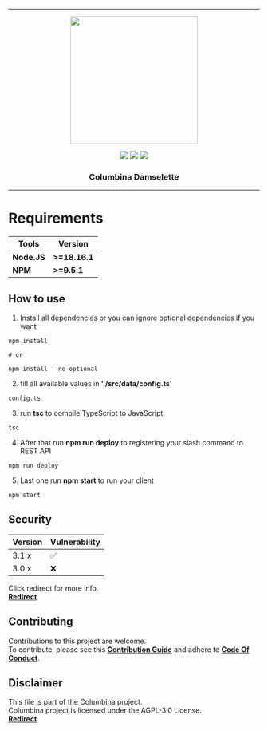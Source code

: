 ***

<p align="center">
<img src="https://cdn.discordapp.com/attachments/1073551201322409994/1096421150994739210/b922e80d33e7901f7569df73f9530a0c.png" width="256" height="256">
<p align="center">

<img src="https://img.shields.io/github/repo-size/Muunatic/Columbina?style=flat-square">
<img src="https://img.shields.io/github/package-json/v/Muunatic/Columbina?style=flat-square">
<img src="https://img.shields.io/github/languages/top/Muunatic/Columbina?style=flat-square">

<h3 align="center">Columbina Damselette</h3>

***

# Requirements

|Tools|Version|
|-|-|
|**Node.JS**|**>=18.16.1**|
|**NPM**|**>=9.5.1**|

## How to use

1. Install all dependencies or you can ignore optional dependencies if you want
```
npm install

# or

npm install --no-optional
```
2. fill all available values in **'./src/data/config.ts'**
```
config.ts
```
3. run **tsc** to compile TypeScript to JavaScript
```
tsc
```
4. After that run **npm run deploy** to registering your slash command to REST API
```
npm run deploy
```
5. Last one run **npm start** to run your client
```
npm start
```

## Security

|Version|Vulnerability|
|-|-|
|3.1.x|:white_check_mark:|
|3.0.x|:x:|

Click redirect for more info.
<br>
<a href="https://github.com/Muunatic/Columbina/security/policy">**Redirect**</a>

## Contributing

Contributions to this project are welcome.
<br>
To contribute, please see this <a href="https://github.com/Muunatic/Columbina/blob/v3/CONTRIBUTING.md">**Contribution Guide**</a> and adhere to <a href="https://github.com/Muunatic/Columbina/blob/v3/CONTRIBUTING.md">**Code Of Conduct**</a>.

## Disclaimer

This file is part of the Columbina project.
<br>
Columbina project is licensed under the AGPL-3.0 License.
<br>
<a href="https://github.com/Muunatic/Columbina/blob/v3/LICENSE">**Redirect**</a>

